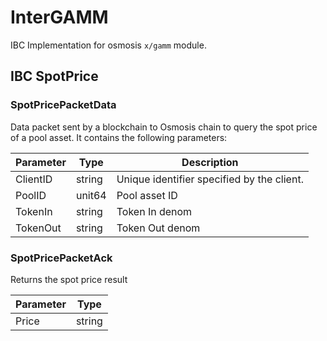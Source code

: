 # InterGAMM

IBC Implementation for osmosis `x/gamm` module.

## IBC SpotPrice

### SpotPricePacketData

Data packet sent by a blockchain to Osmosis chain to query the spot price of a pool asset. It contains the following parameters:

| Parameter      | Type      |              Description                   |
| -------------- | --------- | ------------------------------------------ |
| ClientID       | string    | Unique identifier specified by the client. |
| PoolID         | unit64    | Pool asset ID                              |
| TokenIn        | string    | Token In denom                             |                          
| TokenOut       | string    | Token Out denom                            |               

### SpotPricePacketAck

Returns the spot price result

| Parameter      | Type      | 
| -------------- | --------- | 
| Price          | string    |
